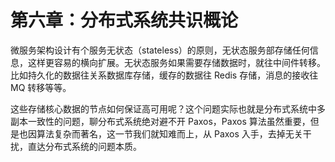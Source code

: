 # 第六章：分布式系统共识概论

微服务架构设计有个服务无状态（stateless）的原则，无状态服务部存储任何信息，这样更容易的横向扩展。无状态服务如果需要存储数据时，就往中间件转移。比如持久化的数据往关系数据库存储，缓存的数据往 Redis 存储，消息的接收往 MQ 转移等等。

这些存储核心数据的节点如何保证高可用呢？这个问题实际也就是分布式系统中多副本一致性的问题，聊分布式系统绝对避不开 Paxos，Paxos 算法虽然重要，但是也因算法复杂而著名，这一节我们就知难而上，从 Paxos 入手，去掉无关干扰，直达分布式系统的问题本质。